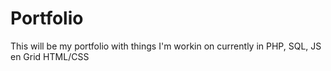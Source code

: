# Portfolio
This will be my portfolio with things I'm workin on
currently in PHP, SQL, JS en Grid HTML/CSS
